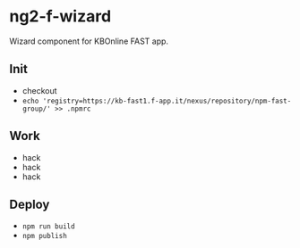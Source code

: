 ng2-f-wizard
============

Wizard component for KBOnline FAST app.

## Init
* checkout
* `echo 'registry=https://kb-fast1.f-app.it/nexus/repository/npm-fast-group/' >> .npmrc`

## Work
* hack
* hack
* hack

## Deploy
* `npm run build`
* `npm publish`
